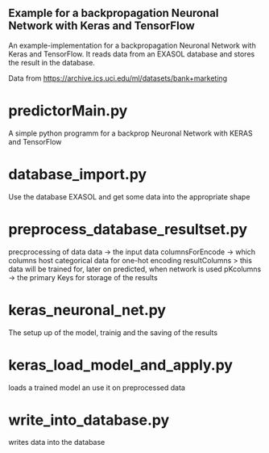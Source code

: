 
## Example for a backpropagation Neuronal Network with Keras and TensorFlow
An example-implementation for a backpropagation Neuronal Network with Keras and TensorFlow. It reads data from an EXASOL database and stores the result in the database.

Data from https://archive.ics.uci.edu/ml/datasets/bank+marketing

# predictorMain.py
A simple python programm for a backprop Neuronal Network with
KERAS and TensorFlow

# database_import.py
Use the database EXASOL and get some data into the appropriate shape

# preprocess_database_resultset.py
precprocessing of data
data -> the input data
columnsForEncode -> which columns host categorical data for one-hot encoding
resultColumns > this data will be trained for, later on predicted, when network is used
pKcolumns -> the primary Keys for storage of the results

# keras_neuronal_net.py
The setup up of the model, trainig and 
the saving of the results

# keras_load_model_and_apply.py
loads a trained model an use it on preprocessed data

# write_into_database.py
writes data into the database


